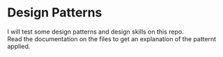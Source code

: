 Design Patterns
===============

I will test some design patterns and design skills on this repo. <br>
Read the documentation on the files to get an explanation of the patternt applied.

